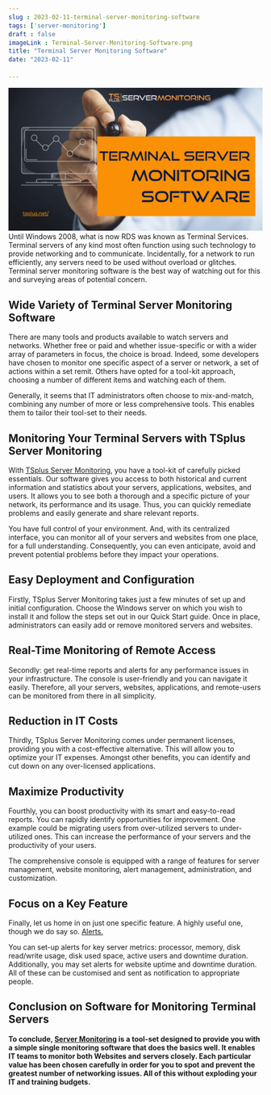 ```yaml
---
slug : 2023-02-11-terminal-server-monitoring-software
tags: ['server-monitoring']
draft : false 
imageLink : Terminal-Server-Monitoring-Software.png
title: "Terminal Server Monitoring Software"
date: "2023-02-11"

---
```


 [![Article title "Terminal Server Monitoring Software", TSplus logo and link, with background image of a hand drawing a graph.](./images/Terminal-Server-Monitoring-Software.png)](https://tsplus.net/server-monitoring/)Until Windows 2008, what is now RDS was known as Terminal Services. Terminal servers of any kind most often function using such technology to provide networking and to communicate. Incidentally, for a network to run efficiently, any servers need to be used without overload or glitches. Terminal server monitoring software is the best way of watching out for this and surveying areas of potential concern.

## Wide Variety of Terminal Server Monitoring Software

There are many tools and products available to watch servers and networks. Whether free or paid and whether issue-specific or with a wider array of parameters in focus, the choice is broad. Indeed, some developers have chosen to monitor one specific aspect of a server or network, a set of actions within a set remit. Others have opted for a tool-kit approach, choosing a number of different items and watching each of them.

Generally, it seems that IT administrators often choose to mix-and-match, combining any number of more or less comprehensive tools. This enables them to tailor their tool-set to their needs.

## Monitoring Your Terminal Servers with TSplus Server Monitoring

With [TSplus Server Monitoring](https://tsplus.net/server-monitoring/), you have a tool-kit of carefully picked essentials. Our software gives you access to both historical and current information and statistics about your servers, applications, websites, and users. It allows you to see both a thorough and a specific picture of your network, its performance and its usage. Thus, you can quickly remediate problems and easily generate and share relevant reports.

You have full control of your environment. And, with its centralized interface, you can monitor all of your servers and websites from one place, for a full understanding. Consequently, you can even anticipate, avoid and prevent potential problems before they impact your operations.

## Easy Deployment and Configuration

Firstly, TSplus Server Monitoring takes just a few minutes of set up and initial configuration. Choose the Windows server on which you wish to install it and follow the steps set out in our Quick Start guide. Once in place, administrators can easily add or remove monitored servers and websites.

## Real-Time Monitoring of Remote Access

Secondly: get real-time reports and alerts for any performance issues in your infrastructure. The console is user-friendly and you can navigate it easily. Therefore, all your servers, websites, applications, and remote-users can be monitored from there in all simplicity.

## Reduction in IT Costs

Thirdly, TSplus Server Monitoring comes under permanent licenses, providing you with a cost-effective alternative. This will allow you to optimize your IT expenses. Amongst other benefits, you can identify and cut down on any over-licensed applications.

## Maximize Productivity

Fourthly, you can boost productivity with its smart and easy-to-read reports. You can rapidly identify opportunities for improvement. One example could be migrating users from over-utilized servers to under-utilized ones. This can increase the performance of your servers and the productivity of your users.

The comprehensive console is equipped with a range of features for server management, website monitoring, alert management, administration, and customization.

## Focus on a Key Feature

Finally, let us home in on just one specific feature. A highly useful one, though we do say so. [Alerts.](https://tsplus.net/server-monitoring/features/#alerts-management)

You can set-up alerts for key server metrics: processor, memory, disk read/write usage, disk used space, active users and downtime duration. Additionally, you may set alerts for website uptime and downtime duration. All of these can be customised and sent as notification to appropriate people.

## Conclusion on Software for Monitoring Terminal Servers

**To conclude, [Server Monitoring](https://tsplus.net/server-monitoring/) is a tool-set designed to provide you with a simple single monitoring software that does the basics well. It enables IT teams to monitor both Websites and servers closely. Each particular value has been chosen carefully in order for you to spot and prevent the greatest number of networking issues. All of this without exploding your IT and training budgets.**
